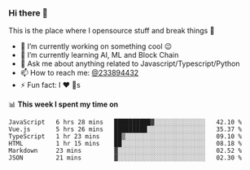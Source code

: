 ### Hi there 👋

<!--
**a233894432/a233894432** is a ✨ _special_ ✨ repository because its `README.md` (this file) appears on your GitHub profile.

Here are some ideas to get you started:

- 🔭 I’m currently working on ...
- 🌱 I’m currently learning ...
- 👯 I’m looking to collaborate on ...
- 🤔 I’m looking for help with ...
- 💬 Ask me about ...
- 📫 How to reach me: ...
- 😄 Pronouns: ...
- ⚡ Fun fact: ...
-->
 
 
This is the place where I opensource stuff and break things :rofl:

- 🔭 I’m currently working on something cool :wink:
- 🌱 I’m currently learning AI, ML and Block Chain
- 💬 Ask me about anything related to Javascript/Typescript/Python
- 📫 How to reach me: [@233894432](https://twitter.com/233894432)
- ⚡ Fun fact: I :heart: :dog:s

📊 **This week I spent my time on**
<!--START_SECTION:waka-->

```text
JavaScript   6 hrs 28 mins   ██████████▓░░░░░░░░░░░░░░   42.10 %
Vue.js       5 hrs 26 mins   █████████░░░░░░░░░░░░░░░░   35.37 %
TypeScript   1 hr 23 mins    ██▒░░░░░░░░░░░░░░░░░░░░░░   09.10 %
HTML         1 hr 15 mins    ██░░░░░░░░░░░░░░░░░░░░░░░   08.18 %
Markdown     23 mins         ▓░░░░░░░░░░░░░░░░░░░░░░░░   02.52 %
JSON         21 mins         ▓░░░░░░░░░░░░░░░░░░░░░░░░   02.30 %
```

<!--END_SECTION:waka-->
